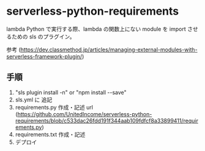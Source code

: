 # serverless-python-requirements

lambda Python で実行する際、lambda の関数上にない module を import させるための sls のプラグイン。

参考 (https://dev.classmethod.jp/articles/managing-external-modules-with-serverless-framework-plugin/)

## 手順

1. "sls plugin install -n" or "npm install --save"
2. sls.yml に 追記
3. requirements.py 作成・記述 url (https://github.com/UnitedIncome/serverless-python-requirements/blob/c533dac26fdd191f344aab109fdfcf8a33899411/requirements.py)
4. requirements.txt 作成・記述
5. デプロイ
